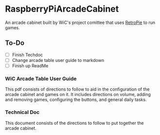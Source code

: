 # RaspberryPiArcadeCabinet

An arcade cabinet built by WiC's project comittee that uses [RetroPie](https://retropie.org.uk/) to run games. 

## To-Do
- [ ] Finish Techdoc
- [ ] Change arcade table user guide to markdown
- [ ] Finish up ReadMe

### WiC Arcade Table User Guide
This pdf consists of directions to follow to aid in the configuration of the arcade cabinet and games on it. It includes directions on volume, adding and removing games, configuring the buttons, and general daily tasks.

### Technical Doc
This document consists of the directions to follow to put together the arcade cabinet. 
